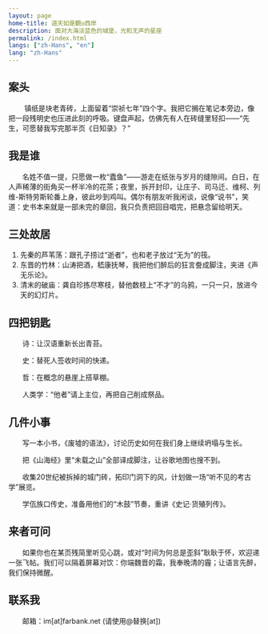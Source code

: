 ```yaml
---
layout: page
home-title: 道天如是觀◎西岸
description: 面对大海淡蓝色的城堡，光和无声的星座
permalink: /index.html
langs: ["zh-Hans", "en"]
lang: "zh-Hans"
---
```



## 案头

&emsp;&emsp; 镇纸是块老青砖，上面留着“崇祯七年”四个字。我把它搁在笔记本旁边，像把一段残明史也压进此刻的呼吸。键盘声起，仿佛先有人在砖缝里轻扣——“先生，可愿替我写完那半页《日知录》？”

## 我是谁 

&emsp;&emsp;名姓不值一提，只愿做一枚“蠹鱼”——游走在纸张与岁月的缝隙间。白日，在人声稀薄的街角买一杯半冷的花茶；夜里，拆开封印，让庄子、司马迁、维柯、列维-斯特劳斯轮番上身，彼此吵到鸡叫。偶尔有朋友听我闲谈，说像“说书”，笑道：史书本来就是一部未完的章回，我只负责把回目唱完，把悬念留给明天。

## 三处故居

1. 先秦的芦苇荡：跟孔子捞过“逝者”，也和老子放过“无为”的筏。
2. 东晋的竹林：山涛把酒，嵇康抚琴，我把他们醉后的狂言誊成脚注，夹进《声无乐论》。
3. 清末的破庙：龚自珍拣尽寒枝，替他数枝上“不才”的乌鸦，一只一只，放进今天的幻灯片。

## 四把钥匙

&emsp;&emsp;诗：让汉语重新长出青苔。
 
&emsp;&emsp;史：替死人签收时间的快递。
 
&emsp;&emsp;哲：在概念的悬崖上搭草棚。
 
&emsp;&emsp;人类学：“他者”请上主位，再把自己削成祭品。

## 几件小事
 
&emsp;&emsp;写一本小书，《废墟的语法》，讨论历史如何在我们身上继续坍塌与生长。
 
&emsp;&emsp;把《山海经》里“未载之山”全部译成脚注，让谷歌地图也搜不到。
 
&emsp;&emsp;收集20世纪被拆掉的城门砖，拓印门洞下的风，计划做一场“听不见的考古学”展览。
 
&emsp;&emsp;学佤族口传史，准备用他们的“木鼓”节奏，重讲《史记·货殖列传》。

## 来者可问

&emsp;&emsp;如果你也在某页残简里听见心跳，或对“时间为何总是歪斜”耿耿于怀，欢迎递一张飞帖。我们可以隔着屏幕对饮：你端魏晋的霜，我奉晚清的霾；让语言先醉，我们保持微醒。

## 联系我

&emsp;&emsp;邮箱：im[at]farbank.net (请使用@替换[at])
